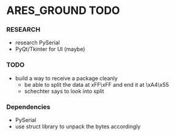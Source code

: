 # ARES_GROUND TODO

### RESEARCH
* research PySerial
* PyQt/Tkinter for UI (maybe)

### TODO
* build a way to receive a package cleanly
    * be able to split the data at xFF\xFF and end it at \xA4\x55
    * schechter says to look into split

### Dependencies

* PySerial
* use struct library to unpack the bytes accordingly
